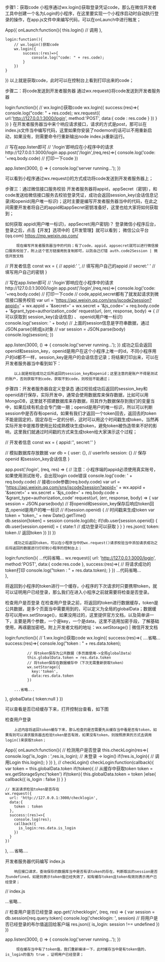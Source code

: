 步骤1：获取code
         小程序通过wx.login()获取登录凭证code，那么在微信开发者工具中创建一个名为Login的小程序，在这里要实现一个小程序启动时自动执行登录的操作，在app.js文件中来编写代码，可以在onLaunch中进行触发；

App({
    onLaunch:function(){
       this.login()  // 调用
    },
    
    login:function(){
        // wx.login()获取code
        wx.login({
            success:(res)=>{
                console.log("code: " + res.code);
            }
        })
    }
})
 以上就是获取code，此时可以在控制台上看到打印出来的code；

步骤二：将code发送到开发者服务器
通过wx.request()将code发送到开发者服务器

login:function(){
    // wx.login()获取code
        wx.login({
            success:(res)=>{
                console.log("code: " + res.code);
                wx.request({
                    url:'http://127.0.0.1:3000/login',
                    method:'POST',
                    data:{
                        code : res.code
                    }
                })
            }
    })
}
        在开发者服务器当中来个响应请求接口，请求的方式是post，那可以在index.js文件当中编写代码，这里如果你安装了nodemon的话可以不用重新启动，如果没有，则需要命令行重新输出node index.js重新运行。

// 写在app.listen即可
// '/login'即响应在小程序中的请求http://127.0.0.1:3000/login
app.post('/login',(req,res)=>{
    console.log('code: '+req.body.code) // 打印一下code
})
 
app.listen(3000, () => {
    console.log('server running...');
})




 可以看到小程序通过wx.request()的方式成功将code发送到开发者服务器上；

步骤三：通过微信接口服务校验
        开发者服务器将appid，appSecret（密钥），和code发送给微信接口服务去校验登录凭证，成功会返回session_key(会话信息记录)和openid(用户唯一标识)；这时主要是编写开发者服务器当中的代码，在此之间需要开发者将自己的appid和appSecret密钥准备好，这里也给大家将如何获取到；

如何获取 appid(用户唯一标识)，appSecret(用户密钥)？
登录微信小程序后台，登录之后，点击【开发】选项中的【开发管理】就可以看到；
 微信公众平台 (qq.com)
https://mp.weixin.qq.com/


         现在编写开发者服务器当中的代码；有了code，appid，appsecret就可以进行微信接口服务校验了，附上这个官方链接用到复制即可，以防自己打错 auth.code2Session | 微信开放文档

// 开发者信息
const wx = {
    // appid:' ',  // 填写用户自己的appid
    // secret:' '  // 填写用户自己的密钥
}
 
// 写在app.listen即可
// '/login'即响应在小程序中的请求http://127.0.0.1:3000/login
app.post('/login',(req,res)=>{
    console.log('code: '+req.body.code) // 打印一下code
    // code,appid,secret都有了就发起请求到微信接口服务校验
    var url = 'https://api.weixin.qq.com/sns/jscode2session?appid=' + wx.appid + '&secret=' + wx.secret + '&js_code=' + req.body.code + '&grant_type=authorization_code'
    request(url, (err, response, body) => {
		//	可以获取到 session_key(会话信息) 、 openid(用户唯一标识)
        console.log('session: ' + body)
		//  上面的session信息是字符串数据，通过JSON.parse()转成js对象
        // var session = JSON.parse(body)
		console.log(session);
})
 
app.listen(3000, () => {
    console.log('server running...');
})
        成功之后会返回openid和session_key，openid是用户在这个小程序上唯一的id，不同小程序用户的id都不一样，session_key是用户的会话信息记录；将结果打印出来，可以在开发者服务器当中看到如下：



        以上就是校验成功之后所返回的session_key和openid；这里注意的是账户不得是测试的账户，否则获取不到code，获取不到code，则校验不能通过；

步骤四：开发者服务器自定义登录态
        通过校验成功后返回的session_key和openid进行保存，实际开发中，通常会使用数据库来保存数据，比如可以用MongoDB，这里就不搭建数据库来存数据，将其作为数据保存到我们的变量当中，如果后续有机会会专门做一期；openid是用户的唯一标识，所以可以判断session中是否存有openid，如果有我们才返回一个token回去，返回去的token不能是固定的，固定存在一定的分析，这时可以用这个时间戳生成token，当然再实际开发中是推荐使用比较成熟模块生成token，避免token被伪造带来不好的影响，这里我们就通过时间戳的方式来生成token给大家演示这个过程；

// 开发者信息
const wx = {
    appid:'',
    secret:''
}
 
// 模拟数据库存放数据
var db = {
	user: {},		// userInfo
    session: {}		// 保存 openid 和session_key会话信息 
}
 
app.post('/login', (req, res) => {
    // 注意：小程序端的appid必须使用真实账号，如果使用测试账号，会出现login code错误
    console.log('code: ' + req.body.code)
	// 接收code参数(req.body.code)
    var url = 'https://api.weixin.qq.com/sns/jscode2session?appid=' + wx.appid + '&secret=' + wx.secret + '&js_code=' + req.body.code + '&grant_type=authorization_code'
	request(url, (err, response, body) => {
        var session = JSON.parse(body)
		// 将openid和session_key保存后响应token回去,openid是用户的唯一标识
        // if(session.openid) {
			// 时间戳来生成token
            var token = 'token_' + new Date().getTime()  
            db.session[token] = session
			console.log(db);
            if(!db.user[session.openid]) {
                 db.user[session.openid] = {
                       state:1  // 成功登录可以获取
                 }
             }
        }
        res.json({
            token: token  // 返回token
        })
    })
})



        成功之后返回token，可以在小程序当中的wx.request()请求校验当中添加请求成功之后将返回的数据进行打印到小程序的控制台上；

login:function(){
...代码省略...
wx.request({
     url: 'http://127.0.0.1:3000/login',
     method:'POST',
     data:{ code:res.code },
     success:(res)=>{
     // 将请求成功的token打印
        console.log("token : " + res.data.token);
          }
     })
...代码省略...   
},




将返回到小程序的token进行一个缓存，小程序的下次请求时只要携带token，就可以证明用户已经登录，那么我们在进入小程序之前就需要将检查是否登录。

检查用户是否登录
         在检查用户登录之前，将返回的token进行数据缓存，token是公共数据，是多个页面当中需要用到的，可以定义为全局的globalData；数据缓存可以用wx.setStorage()，如果没用过的，这里提供官方文档，以及简单讲一下，主要是两个参数，一个是key，一个是data，这里不适用加密手段，了解基础使用，再琢磨加密吧。附上开发者文档的地址：wx.setStorage() | 微信开发文档

login:function(){
    // 1.wx.login()获取code
    wx.login({
      success:(res)=>{
        ....省略...
          success:(res)=>{
              console.log("token : " + res.data.token);
 
              // 将token保存为公共数据（多页面使用->全局globalData）
              this.globalData.token = res.data.token
              // 将token保存在数据缓存中（下次无需重新获取token）
              wx.setStorage({
                key:'token',
                data:res.data.token
              })
 
        ...省略...
  },
  globalData:{
    token:null
  }
})

可以查看是否已经缓存下来，打开控制台查看，如下图



检查用户登录

        上述内容将返回token缓存下来，那么检查的是否需要先从缓存当中看是否有token，如果有则可以请求服务器去检验token是否有效，如果没有token，则按照原来的方式去调用login()来获取token；

App({
  onLaunch:function(){
    // 检测用户是否登录
    this.checkLogin(res=>{
       console.log('is_login : ',res.is_login);
      // 未登录 -> login()
      if(!res.is_login){
        // 调用Login
        this.login();
       }
     })
  },
  // checkLogin()
  checkLogin:function(callback){
    var token = this.globalData.token
    if(!token){
      // 从缓存中获取token
      token = wx.getStorageSync('token')
      if(token){
        this.globalData.token = token
      }else{
        callback({ is_login : false })
      }
    }
  
    // 发送请求检验token是否存在
    wx.request({
      url: 'http://127.0.0.1:3000/checklogin',
      data:{
        token : token
      },
      success:(res)=>{
        console.log(res);
        callback({
          is_login:res.data.is_login
        })
      }
    }) 
  },
  ....省略....

开发者服务器代码编写 index.js

        响应接口请求，查询保存的数据库当中是否有该token的存在，判断取出的session是否为undefined，如是则表示token值已经失效了，如有缓存token且token有效则表示用户已经登录；

// index.js
 
...省略...
 
// 检查用户是否已经登录
app.get('/checklogin', (req, res) => {
    var session = db.session[req.query.token]
    console.log('checklogin: ', session)
    // 将用户是否已经登录的布尔值返回给客户端
    res.json({
        is_login: session !== undefined
    })
})
 
app.listen(3000, () => {
    console.log('server running...');
})





         现在缓存当中有了token值，我们重新编译一下，此时缓存当中是有token值的，is_login的值为 true ，证明用户已经登录；
